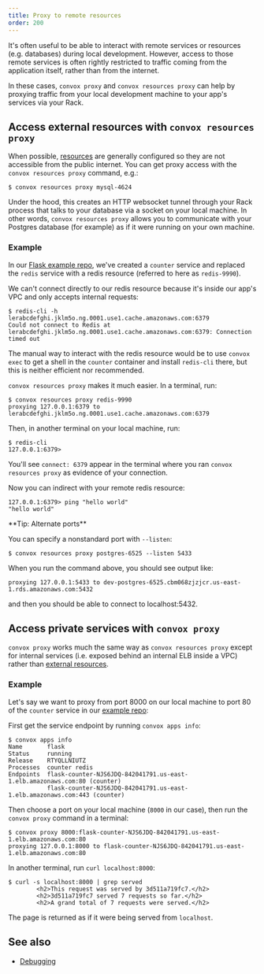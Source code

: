 ```yaml
---
title: Proxy to remote resources
order: 200
---
```


It's often useful to be able to interact with remote services or resources (e.g. databases) during local development. However, access to those remote services is often rightly restricted to traffic coming from the application itself, rather than from the internet.

In these cases, `convox proxy` and `convox resources proxy` can help by proxying traffic from your local development machine to your app's services via your Rack.

## Access external resources with `convox resources proxy`

When possible, [resources](/docs/about-resources/) are generally configured so they are not accessible from the public internet.  You can get proxy access with the `convox resources proxy` command, e.g.:

```
$ convox resources proxy mysql-4624
```

Under the hood, this creates an HTTP websocket tunnel through your Rack process that talks to your database via a socket on your local machine. In other words, `convox resources proxy` allows you to communicate with your Postgres database (for example) as if it were running on your own machine.

### Example

In our [Flask example repo](https://github.com/convox-examples/flask), we've created a `counter` service and replaced the `redis` service with a redis resource (referred to here as `redis-9990`).

We can't connect directly to our redis resource because it's inside our app's VPC and only accepts internal requests:

```
$ redis-cli -h lerabcdefghi.jklm5o.ng.0001.use1.cache.amazonaws.com:6379
Could not connect to Redis at lerabcdefghi.jklm5o.ng.0001.use1.cache.amazonaws.com:6379: Connection timed out
```

The manual way to interact with the redis resource would be to use `convox exec` to get a shell in the `counter` container and install `redis-cli` there, but this is neither efficient nor recommended.

`convox resources proxy` makes it much easier. In a terminal, run:

```
$ convox resources proxy redis-9990
proxying 127.0.0.1:6379 to lerabcdefghi.jklm5o.ng.0001.use1.cache.amazonaws.com:6379
```
Then, in another terminal on your local machine, run:

```
$ redis-cli
127.0.0.1:6379>
```
You'll see `connect: 6379` appear in the terminal where you ran `convox resources proxy` as evidence of your connection.

Now you can indirect with your remote redis resource:

```
127.0.0.1:6379> ping "hello world"
"hello world"
```

<div class="block-callout block-show-callout type-info" markdown="1">
**Tip: Alternate ports** 

You can specify a nonstandard port with `--listen`:

`$ convox resources proxy postgres-6525 --listen 5433`

When you run the command above, you should see output like:

`proxying 127.0.0.1:5433 to dev-postgres-6525.cbm068zjzjcr.us-east-1.rds.amazonaws.com:5432`

and then you should be able to connect to localhost:5432.
</div>

## Access private services with `convox proxy`

`convox proxy` works much the same way as `convox resources proxy` except for internal services (i.e. exposed behind an internal ELB inside a VPC) rather than [external resources](/docs/about-resources).

### Example

Let's say we want to proxy from port 8000 on our local machine to port 80 of the `counter` service in our [example repo](https://github.com/convox-examples/flask):

First get the service endpoint by running `convox apps info`:

```
$ convox apps info
Name       flask
Status     running
Release    RTYQLLNIUTZ
Processes  counter redis
Endpoints  flask-counter-NJS6JDQ-842041791.us-east-1.elb.amazonaws.com:80 (counter)
           flask-counter-NJS6JDQ-842041791.us-east-1.elb.amazonaws.com:443 (counter)
```

Then choose a port on your local machine (`8000` in our case), then run the `convox proxy` command in a terminal:

```
$ convox proxy 8000:flask-counter-NJS6JDQ-842041791.us-east-1.elb.amazonaws.com:80
proxying 127.0.0.1:8000 to flask-counter-NJS6JDQ-842041791.us-east-1.elb.amazonaws.com:80
```

In another terminal, run `curl localhost:8000`:

```
$ curl -s localhost:8000 | grep served
        <h2>This request was served by 3d511a719fc7.</h2>
        <h2>3d511a719fc7 served 7 requests so far.</h2>
        <h2>A grand total of 7 requests were served.</h2>
```

The page is returned as if it were being served from `localhost`.

## See also

- [Debugging](/docs/debugging)
